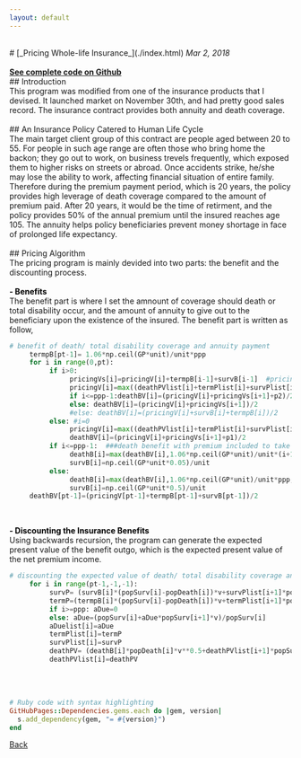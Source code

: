 ```yaml
---
layout: default
---
```

<br>
# [_Pricing Whole-life Insurance_](./index.html)
<i>Mar 2, 2018</i>
<br>
<br>
<a href="https://github.com/yipeichan/Life-Insurance-with-Annuity"><b>See complete code on Github</b></a>
<br>
## Introduction
<div class="f">
This program was modified from one of the insurance products that I devised. It launched market on November 30th, and had pretty good sales record. The insurance contract provides both annuity and death coverage. </div>
<br>
## An Insurance Policy Catered to Human Life Cycle
<div class="f">
The main target client group of this contract are people aged between 20 to 55. For people in such age range are often those who bring home the backon; they go out to work, on business trevels frequently, which exposed them to higher risks on streets or abroad. Once accidents strike, he/she may lose the ability to work, affecting financial situation of entire family.<br> Therefore during the premium payment period, which is 20 years, the policy provides high leverage of death coverage compared to the amount of premium paid. After 20 years, it would be the time of retirment, and the policy provides 50% of the annual premium until the insured reaches age 105. The annuity helps policy beneficiaries prevent money shortage in face of prolonged life expectancy.</div>
<br>
## Pricing Algorithm
<div class="f">
The pricing program is mainly devided into two parts: the benefit and the discounting process.
<br>
<br>
<font color="black"><b>- Benefits</b></font><br>
The benefit part is where I set the amnount of coverage should death or total disability occur, and the amount of annuity to give out to the beneficiary upon the existence of the insured. The benefit part is written as follow,<br>
     
```python
# benefit of death/ total disability coverage and annuity payment 
     termpB[pt-1]= 1.06*np.ceil(GP*unit)/unit*ppp    
     for i in range(0,pt):
          if i>0:
               pricingVs[i]=pricingV[i]+termpB[i-1]+survB[i-1]  #pricing, policy value with annuity amount included
               pricingV[i]=max((deathPVlist[i]+termPlist[i]+survPlist[i])-aDuelist[i]*p2,0)
               if i<=ppp-1:deathBV[i]=(pricingV[i]+pricingVs[i+1]+p2)/2
               else: deathBV[i]=(pricingV[i]+pricingVs[i+1])/2
               #else: deathBV[i]=(pricingV[i]+survB[i]+termpB[i])/2
          else: #i=0
               pricingV[i]=max((deathPVlist[i]+termPlist[i]+survPlist[i])-aDuelist[i]*NP,0)
               deathBV[i]=(pricingV[i]+pricingVs[i+1]+p1)/2     
          if i<=ppp-1:  ###death benefit with premium included to take max.
               deathB[i]=max(deathBV[i],1.06*np.ceil(GP*unit)/unit*(i+1),3)
               survB[i]=np.ceil(GP*unit*0.05)/unit
          else:
               deathB[i]=max(deathBV[i],1.06*np.ceil(GP*unit)/unit*ppp,1)
               survB[i]=np.ceil(GP*unit*0.5)/unit
     deathBV[pt-1]=(pricingV[pt-1]+termpB[pt-1]+survB[pt-1])/2  
```

<br>
     
<font color="black"><b>- Discounting the Insurance Benefits</b></font><br>
Using backwards recursion, the program can generate the expected present value of the benefit outgo, which is the expected present value of the net premium income.
<br>

```python
# discounting the expected value of death/ total disability coverage and annuity payment 
     for i in range(pt-1,-1,-1):
          survP= (survB[i]*(popSurv[i]-popDeath[i])*v+survPlist[i+1]*popSurv[i+1]*v)/popSurv[i]
          termP=(termpB[i]*(popSurv[i]-popDeath[i])*v+termPlist[i+1]*popSurv[i+1]*v)/popSurv[i] 
          if i>=ppp: aDue=0
          else: aDue=(popSurv[i]+aDue*popSurv[i+1]*v)/popSurv[i]
          aDuelist[i]=aDue
          termPlist[i]=termP
          survPlist[i]=survP     
          deathPV= (deathB[i]*popDeath[i]*v**0.5+deathPVlist[i+1]*popSurv[i+1]*v)/popSurv[i]  ##pricing death value of the policy   
          deathPVlist[i]=deathPV
```

<br>
<br>

```ruby
# Ruby code with syntax highlighting
GitHubPages::Dependencies.gems.each do |gem, version|
  s.add_dependency(gem, "= #{version}")
end
```



[Back](./)
